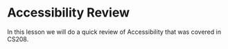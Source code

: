 # Accessibility Review

In this lesson we will do a quick review of Accessibility that was covered in CS208.

<!--@include: ../../parts/web/css.md-->
